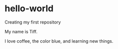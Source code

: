 # hello-world
Creating my first repository

My name is Tiff.

I love coffee, the color blue, and learning new things.
